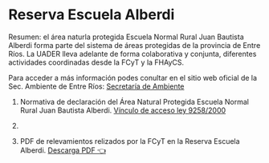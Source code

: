  # Reserva Escuela Alberdi 

Resumen: el área naturla protegida Escuela Normal Rural Juan Bautista Alberdi forma parte del sistema de áreas protegidas de la provincia de Entre Ríos. La UADER lleva adelante de forma colaborativa y conjunta, diferentes actividades coordinadas desde la FCyT y la FHAyCS.

Para acceder a más información podes conultar en el sitio web oficial de la Sec. Ambiente de Entre Ríos: [Secretaría de Ambiente](http://www.entrerios.gov.ar/ambiente/index.php?codigo=269&codsubmenu=300&modulo=&codppal=216 )

1. Normativa de declaración del Área Natural Protegida Escuela Normal Rural Juan Bautista Alberdi. [Vínculo de acceso ley 9258/2000](http://www.entrerios.gov.ar/ambiente/userfiles/files/ANP/Ley%209258%20-%20Escuela%20Alberdi.PDF) 

2. 

3. PDF de relevamientos relizados por la FCyT en la Reserva Escuela Alberdi. <a href="https://drive.google.com/file/d/1IAD5OXedlAUKk9lkLvoS_-WQaE42IPI-/view?usp=sharing">Descarga PDF 👈</a> 
